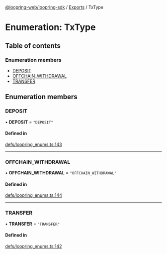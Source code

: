 [@loopring-web/loopring-sdk](../README.md) / [Exports](../modules.md) / TxType

# Enumeration: TxType

## Table of contents

### Enumeration members

- [DEPOSIT](TxType.md#deposit)
- [OFFCHAIN\_WITHDRAWAL](TxType.md#offchain_withdrawal)
- [TRANSFER](TxType.md#transfer)

## Enumeration members

### DEPOSIT

• **DEPOSIT** = `"DEPOSIT"`

#### Defined in

[defs/loopring_enums.ts:143](https://github.com/Loopring/loopring_sdk/blob/538bd47/src/defs/loopring_enums.ts#L143)

___

### OFFCHAIN\_WITHDRAWAL

• **OFFCHAIN\_WITHDRAWAL** = `"OFFCHAIN_WITHDRAWAL"`

#### Defined in

[defs/loopring_enums.ts:144](https://github.com/Loopring/loopring_sdk/blob/538bd47/src/defs/loopring_enums.ts#L144)

___

### TRANSFER

• **TRANSFER** = `"TRANSFER"`

#### Defined in

[defs/loopring_enums.ts:142](https://github.com/Loopring/loopring_sdk/blob/538bd47/src/defs/loopring_enums.ts#L142)
